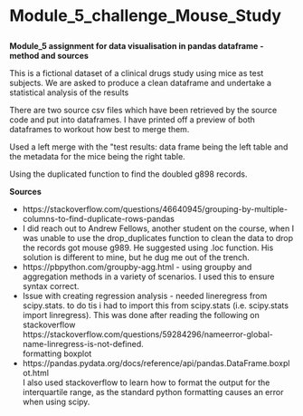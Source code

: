# Module_5_challenge_Mouse_Study<p>
<p><b>Module_5 assignment for data visualisation in pandas dataframe - method and sources</b></p>
<p>This is a fictional dataset of a clinical drugs study using mice as test subjects. We are asked to produce a clean dataframe and undertake a statistical analysis of the results</p>
<p>There are two source csv files which have been retrieved by the source code and put into dataframes. I have printed off a preview of both dataframes to workout how best to merge them.</p>
<p>Used a left merge with the "test results: data frame being the left table and the metadata for the mice being the right table.
<p>Using the duplicated function to find the doubled g898 records.
<p><b>Sources</b><ul><li>
https://stackoverflow.com/questions/46640945/grouping-by-multiple-columns-to-find-duplicate-rows-pandas</li>
<li>I did reach out to Andrew Fellows, another student on the course, when I was unable to use the drop_duplicates function to clean the data to drop the records got mouse g989. He suggested using .loc function. His solution is different to mine, but he dug me out of the trench.</li>
<li>https://pbpython.com/groupby-agg.html - using groupby and aggregation methods in a variety of scenarios. I used this to ensure syntax correct.</li>
<li>Issue with creating regression analysis - needed lineregress from scipy.stats. to do tis i had to import this from scipy.stats (i.e. scipy.stats import linregress). This was done after reading the following on stackoverflow https://stackoverflow.com/questions/59284296/nameerror-global-name-linregress-is-not-defined.</li>
formatting boxplot<li>https://pandas.pydata.org/docs/reference/api/pandas.DataFrame.boxplot.html</li>
I also used stackoverflow to learn how to format the output for the interquartile range, as the standard python formatting causes an error when using scipy.  
